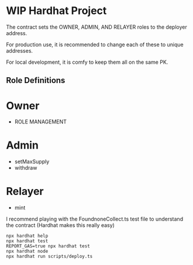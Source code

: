 # WIP Hardhat Project

The contract sets the OWNER, ADMIN, AND RELAYER roles to the deployer address.

For production use, it is recommended to change each of these to unique addresses.

For local development, it is comfy to keep them all on the same PK.

## Role Definitions

# Owner

- ROLE MANAGEMENT

# Admin

- setMaxSupply
- withdraw

# Relayer

- mint

I recommend playing with the FoundnoneCollect.ts test file to understand the contract (Hardhat makes this really easy)

```shell
npx hardhat help
npx hardhat test
REPORT_GAS=true npx hardhat test
npx hardhat node
npx hardhat run scripts/deploy.ts
```
